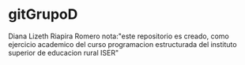 # gitGrupoD
Diana Lizeth Riapira Romero
nota:"este repositorio es creado, como ejercicio academico del curso programacion estructurada del instituto superior de educacion rural ISER"
